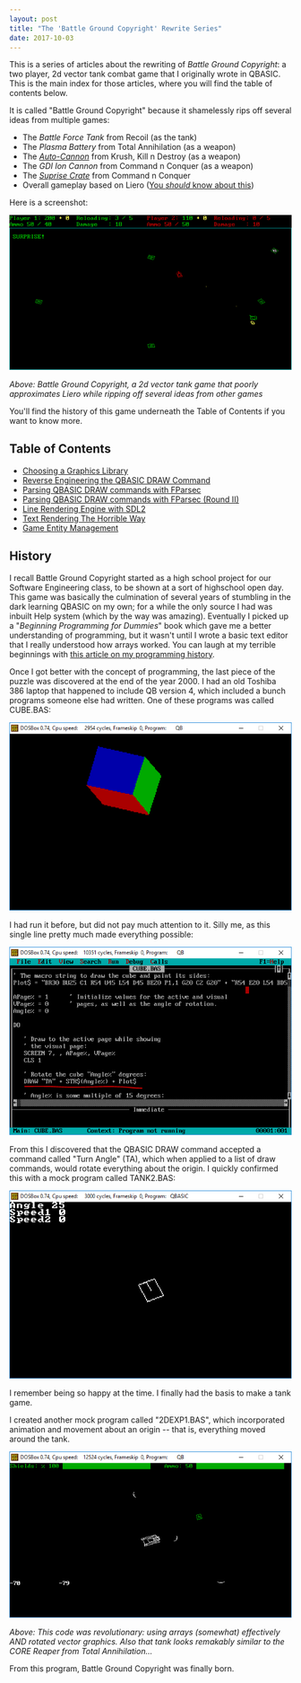 ```yaml
---
layout: post
title: "The 'Battle Ground Copyright' Rewrite Series"
date: 2017-10-03
---
```


This is a series of articles about the rewriting of _Battle Ground Copyright_: a two player, 2d vector tank combat game that I originally wrote in QBASIC. This is the main index for those articles, where you will find the table of contents below.

It is called "Battle Ground Copyright" because it shamelessly rips off several ideas from multiple games:
- The _Battle Force Tank_ from Recoil (as the tank)
- The _Plasma Battery_ from Total Annihilation (as a weapon)
- The [_Auto-Cannon_](http://kknd-the-krush-kill-n-destroy.wikia.com/wiki/Autocannon_Tank) from Krush, Kill n Destroy (as a weapon)
- The _GDI Ion Cannon_ from Command n Conquer (as a weapon)
- The [_Suprise Crate_](http://cnc.wikia.com/wiki/Crate_%28Red_Alert_1%29) from Command n Conquer
- Overall gameplay based on Liero ([You *should* know about this](http://www.liero.be/))

Here is a screenshot:

![Battle Ground Copyright, a 2d vector tank game that poorly approximates Liero while ripping off several ideas from other games](/assets/bgc/bgc_001.png)

*Above: Battle Ground Copyright, a 2d vector tank game that poorly approximates Liero while ripping off several ideas from other games*

You'll find the history of this game underneath the Table of Contents if you want to know more.

## Table of Contents

- [Choosing a Graphics Library](/blog/2017/11/28/bgc-graphics-library)
- [Reverse Engineering the QBASIC DRAW Command](/blog/2017/12/09/bgc-qbasic-draw-command)
- [Parsing QBASIC DRAW commands with FParsec](/blog/2017/12/19/bgc-parsing-qbasic-draw-commands-fparsec)
- [Parsing QBASIC DRAW commands with FParsec (Round II)](/blog/2108/04/03/bgc-parsing-qbasic-draw-commands-fparsec-part2)
- [Line Rendering Engine with SDL2](/blog/2018/05/14/bgc-sdl2-line-rendering-engine)
- [Text Rendering The Horrible Way](/blog/2020/01/08/bgc-text-rendering-the-horrible-way)
- [Game Entity Management](/blog/2020/02/12/bgc-game-entitiy-management)

## History

I recall Battle Ground Copyright started as a high school project for our Software Engineering class, to be shown at a sort of highschool open day. This game was basically the culmination of several years of stumbling in the dark learning QBASIC on my own; for a while the only source I had was inbuilt Help system (which by the way was amazing). Eventually I picked up a "_Beginning Programming for Dummies_" book which gave me a better understanding of programming, but it wasn't until I wrote a basic text editor that I really understood how arrays worked. You can laugh at my terrible beginnings with [this article on my programming history](/blog/2017/10/23/my-programming-history).

Once I got better with the concept of programming, the last piece of the puzzle was discovered at the end of the year 2000. I had an old Toshiba 386 laptop that happened to include QB version 4, which included a bunch programs someone else had written. One of these programs was called CUBE.BAS:

![A rotating RGB cube](/assets/learning/cube2.PNG)

I had run it before, but did not pay much attention to it. Silly me, as this single line pretty much made everything possible:

![Rotating RGB cube source code](/assets/learning/cube1.PNG)

From this I discovered that the QBASIC DRAW command accepted a command called "Turn Angle" (TA), which when applied to a list of draw commands, would rotate everything about the origin. I quickly confirmed this with a mock program called TANK2.BAS:

![Mock program to demonstrate TA command](/assets/learning/tank2a.PNG)

I remember being so happy at the time. I finally had the basis to make a tank game.

I created another mock program called "2DEXP1.BAS", which incorporated animation and movement about an origin -- that is, everything moved around the tank.

![A series of "RADAR dishes" all with different turning speeds](/assets/learning/2dexp1a.PNG)

*Above: This code was revolutionary: using arrays (somewhat) effectively AND rotated vector graphics. Also that tank looks remakably similar to the CORE Reaper from Total Annihilation...*

From this program, Battle Ground Copyright was finally born.
